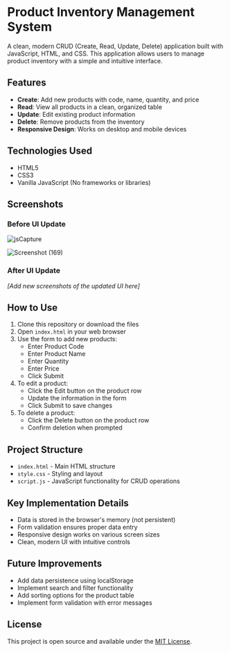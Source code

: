 # Product Inventory Management System

A clean, modern CRUD (Create, Read, Update, Delete) application built with JavaScript, HTML, and CSS. This application allows users to manage product inventory with a simple and intuitive interface.

## Features

- **Create**: Add new products with code, name, quantity, and price
- **Read**: View all products in a clean, organized table
- **Update**: Edit existing product information
- **Delete**: Remove products from the inventory
- **Responsive Design**: Works on desktop and mobile devices

## Technologies Used

- HTML5
- CSS3
- Vanilla JavaScript (No frameworks or libraries)

## Screenshots

### Before UI Update

![jsCapture](https://user-images.githubusercontent.com/66914300/131905548-df5878da-4dc5-4f24-bf49-89d3399170a1.JPG)

![Screenshot (169)](https://user-images.githubusercontent.com/66914300/131905557-ec99cc31-20df-4704-b36f-3e44e9842a3b.png)

### After UI Update

_[Add new screenshots of the updated UI here]_

## How to Use

1. Clone this repository or download the files
2. Open `index.html` in your web browser
3. Use the form to add new products:
   - Enter Product Code
   - Enter Product Name
   - Enter Quantity
   - Enter Price
   - Click Submit
4. To edit a product:
   - Click the Edit button on the product row
   - Update the information in the form
   - Click Submit to save changes
5. To delete a product:
   - Click the Delete button on the product row
   - Confirm deletion when prompted

## Project Structure

- `index.html` - Main HTML structure
- `style.css` - Styling and layout
- `script.js` - JavaScript functionality for CRUD operations

## Key Implementation Details

- Data is stored in the browser's memory (not persistent)
- Form validation ensures proper data entry
- Responsive design works on various screen sizes
- Clean, modern UI with intuitive controls

## Future Improvements

- Add data persistence using localStorage
- Implement search and filter functionality
- Add sorting options for the product table
- Implement form validation with error messages

## License

This project is open source and available under the [MIT License](LICENSE).
